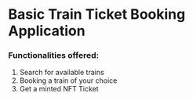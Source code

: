 # Basic Train Ticket Booking Application

### Functionalities offered:
1. Search for available trains
2. Booking a train of your choice
3. Get a minted NFT Ticket
